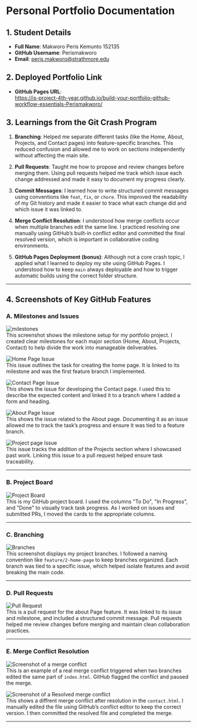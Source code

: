 # Personal Portfolio Documentation

## 1. Student Details

- **Full Name**: Makworo Peris Kemunto 152135  
- **GitHub Username**: Perismakworo  
- **Email**: peris.makworo@strathmore.edu  

## 2. Deployed Portfolio Link

- **GitHub Pages URL**:  
   https://is-project-4th-year.github.io/build-your-portfolio-github-workflow-essentials-Perismakworo/

## 3. Learnings from the Git Crash Program

1. **Branching**: Helped me separate different tasks (like the Home, About, Projects, and Contact pages) into feature-specific branches. This reduced confusion and allowed me to work on sections independently without affecting the main site.

2. **Pull Requests**: Taught me how to propose and review changes before merging them. Using pull requests helped me track which issue each change addressed and made it easy to document my progress clearly.

3. **Commit Messages**: I learned how to write structured commit messages using conventions like `feat`, `fix`, or `chore`. This improved the readability of my Git history and made it easier to trace what each change did and which issue it was linked to.

4. **Merge Conflict Resolution**: I understood how merge conflicts occur when multiple branches edit the same line. I practiced resolving one manually using GitHub’s built-in conflict editor and committed the final resolved version, which is important in collaborative coding environments.

5. **GitHub Pages Deployment (bonus)**: Although not a core crash topic, I applied what I learned to deploy my site using GitHub Pages. I understood how to keep `main` always deployable and how to trigger automatic builds using the correct folder structure.

---

## 4. Screenshots of Key GitHub Features

### A. Milestones and Issues

![milestones](images/milestones.png)  
This screenshot shows the milestone setup for my portfolio project. I created clear milestones for each major section (Home, About, Projects, Contact) to help divide the work into manageable deliverables.


![Home Page Issue](images/create-home-page-issue.png)  
This issue outlines the task for creating the home page. It is linked to its milestone and was the first feature branch I implemented.


![Contact Page Issue](images/contact-issue.png)  
This shows the issue for developing the Contact page. I used this to describe the expected content and linked it to a branch where I added a form and heading.


![About Page Issue](images/about-page-issue.png)  
This shows the issue related to the About page. Documenting it as an issue allowed me to track the task’s progress and ensure it was tied to a feature branch.


![Project page Issue](images/projecs-page-issue.png)  
This issue tracks the addition of the Projects section where I showcased past work. Linking this issue to a pull request helped ensure task traceability.

---

### B. Project Board

![Project Board](images/project-board.png)  
This is my GitHub project board. I used the columns "To Do", "In Progress", and "Done" to visually track task progress. As I worked on issues and submitted PRs, I moved the cards to the appropriate columns.

---

### C. Branching

![Branches](images/Branches.png)  
This screenshot displays my project branches. I followed a naming convention like `feature/2-home-page` to keep branches organized. Each branch was tied to a specific issue, which helped isolate features and avoid breaking the main code.

---

### D. Pull Requests

![Pull Request](images/pull-request-linked-to-create-a-homepage.png)  
This is a pull request for the about Page feature. It was linked to its issue and milestone, and included a structured commit message. Pull requests helped me review changes before merging and maintain clean collaboration practices.

---

### E. Merge Conflict Resolution

![Screenshot of a merge conflict](images/Mergeconflict.png)  
This is an example of a real merge conflict triggered when two branches edited the same part of `index.html`. GitHub flagged the conflict and paused the merge.

![Screenshot of a Resolved merge conflict](images/resolved-conflicts.png)  
This shows a diffrent merge conflict after resolution in the `contact.html`. I manually edited the file using GitHub’s conflict editor to keep the correct version. I then committed the resolved file and completed the merge.

---
